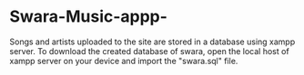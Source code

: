 # Swara-Music-appp-
Songs and artists uploaded to the site are stored in a database using xampp server. To download the created database of swara, open the local host of xampp server on your device and import the "swara.sql" file.

